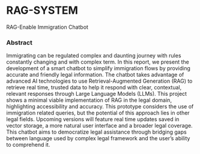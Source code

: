 # RAG-SYSTEM
RAG-Enable Immigration Chatbot
### Abstract

Immigrating can be regulated complex and daunting journey with rules constantly changing and with complex term. In this report, we present the development of a smart chatbot to simplify immigration flows by providing accurate and friendly legal information. The chatbot takes advantage of advanced AI technologies to use Retrieval-Augmented Generation (RAG) to retrieve real time, trusted data to help it respond with clear, contextual, relevant responses through Large Language Models (LLMs). This project shows a minimal viable implementation of RAG in the legal domain, highlighting accessibility and accuracy. This prototype considers the use of immigration related queries, but the potential of this approach lies in other legal fields. Upcoming versions will feature real time updates saved in vector storage, a more natural user interface and a broader legal coverage. This chatbot aims to democratize legal assistance through bridging gaps between language used by complex legal framework and the user’s ability to comprehend it.
